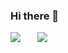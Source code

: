### Hi there 👋

<span>
<a style="all: unset;" href="https://github.com/anuraghazra/github-readme-stats">
  <img align="top" src="https://github-readme-stats-one-bice.vercel.app/api?username=dimadeush&count_private=true&include_all_commits=true&show_icons=true&role=OWNER,ORGANIZATION_MEMBER,COLLABORATOR" />
</a>
</span>

<span style="position: relative; left: 23px;">
<a style="all: unset;" href="https://github.com/anuraghazra/github-readme-stats">
  <img align="top" src="https://github-readme-stats-one-bice.vercel.app/api/top-langs/?username=dimadeush&layout=compact&role=OWNER,ORGANIZATION_MEMBER,COLLABORATOR" />
</a>
</span>
